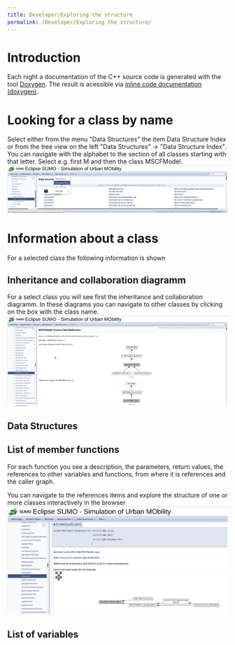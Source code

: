 ```yaml
---
title: Developer/Exploring the structure
permalink: /Developer/Exploring the structure/
---
```


# Introduction

Each night a documentation of the C++ source code is generated with the tool [Doxygen](http://www.doxygen.nl/).
The result is acessible via [inline code documentation
  (doxygen)](http://sumo.dlr.de/daily/doxygen/).

# Looking for a class by name

Select either from the menu "Data Structures" the item Data Structure Index or from the tree view on the left "Data Structures" -> "Data Structure Index". You can navigate with the alphabet to the section of all classes starting with that letter.
Select e.g. first M and then the class MSCFModel.
![Image:DevDoxygenIndex.jpg](../images/DevDoxygenIndex.jpg "Image:DevDoxygenIndex.jpg")

# Information about a class

For a selected class the following information is shown

## Inheritance and collaboration diagramm

For a select class you will see first the inheritance and collaboration diagramm.
In these diagrams you can navigate to other classes by clicking on the box with the class name.
![Image:DevDoxygenClassDiagrams.png](../images/DevDoxygenClassDiagrams.png "DevDoxygenClassDiagrams.png")

## Data Structures

## List of member functions

For each function you see a description, the parameters, return values, the references to other variables and functions, from where it is references and the caller graph.

You can navigate to the references items and explore the structure of one or more classes interactively in the browser
![DevDoxygenFunctionInfo](../images/DevDoxygenFunctionInfo.png)

## List of variables

